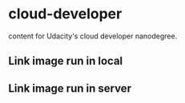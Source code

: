 # cloud-developer
content for Udacity's cloud developer nanodegree.

## Link image run in local 


## Link image run in server
 
